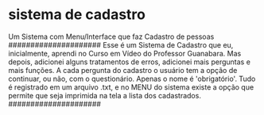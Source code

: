 # sistema de cadastro
 Um Sistema com Menu/Interface que faz Cadastro de pessoas
#####################
Esse é um Sistema de Cadastro que eu, inicialmente, aprendi no Curso em Vídeo do Professor Guanabara. 
Mas depois, adicionei alguns tratamentos de erros, adicionei mais perguntas e mais funções.
A cada pergunta do cadastro o usuário tem a opção de continuar, ou não, com o questionário.
Apenas o nome é 'obrigatório'. Tudo é registrado em um arquivo .txt, e no MENU do sistema existe a opção que
permite que seja imprimida na tela a lista dos cadastrados.
#####################
